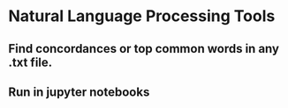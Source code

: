# Natural Language Processing Tools
## Find concordances or top common words in any .txt file. 
## Run in jupyter notebooks
